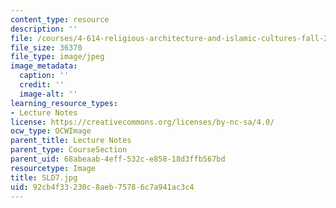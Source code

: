 ```yaml
---
content_type: resource
description: ''
file: /courses/4-614-religious-architecture-and-islamic-cultures-fall-2002/92cb4f33230c8aeb75786c7a941ac3c4_SLD7.jpg
file_size: 36370
file_type: image/jpeg
image_metadata:
  caption: ''
  credit: ''
  image-alt: ''
learning_resource_types:
- Lecture Notes
license: https://creativecommons.org/licenses/by-nc-sa/4.0/
ocw_type: OCWImage
parent_title: Lecture Notes
parent_type: CourseSection
parent_uid: 68abeaab-4eff-532c-e858-18d3ffb567bd
resourcetype: Image
title: SLD7.jpg
uid: 92cb4f33-230c-8aeb-7578-6c7a941ac3c4
---
```

